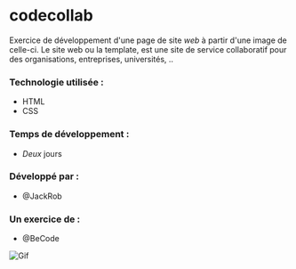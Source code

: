 # codecollab

Exercice de développement d'une page de site *web* à partir d'une image de celle-ci. 
Le site web ou la template, est une site de service collaboratif pour des organisations, entreprises, universités, ..

### Technologie utilisée : 
   - HTML 
   - CSS
### Temps de développement : 
   - *Deux* jours
### Développé par : 
   - @JackRob
  
### Un exercice de : 
  - @BeCode

![Gif](https://media.giphy.com/media/iIqmM5tTjmpOB9mpbn/giphy.gif)
